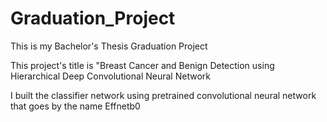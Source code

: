 # Graduation_Project
This is my Bachelor's Thesis Graduation Project

This project's title is "Breast Cancer and Benign Detection using Hierarchical Deep Convolutional Neural Network

I built the classifier network using pretrained convolutional neural network that goes by the name Effnetb0
